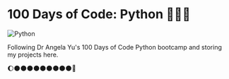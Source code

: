# 100 Days of Code: Python 🐍✨💚

![Python](https://img.shields.io/badge/python-3670A0?style=for-the-badge&logo=python&logoColor=ffdd54)

Following Dr Angela Yu's 100 Days of Code Python bootcamp and storing my projects here.

🌔🌑️🌑️🌑️🌑️🌑️🌑️🌑️🌑️🌑️🚀
